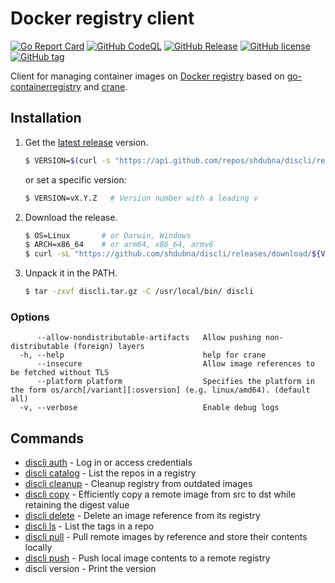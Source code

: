 # Docker registry client
[![Go Report Card](https://goreportcard.com/badge/github.com/shdubna/discli)](https://goreportcard.com/report/github.com/shdubna/discli)
[![GitHub CodeQL](https://github.com/shdubna/discli/workflows/CodeQL/badge.svg)](https://github.com/shdubna/discli/actions?query=workflow%3CodeQL)
[![GitHub Release](https://github.com/shdubna/discli/workflows/Release/badge.svg)](https://github.com/shdubna/discli/actions?query=workflow%3ARelease)
[![GitHub license](https://img.shields.io/github/license/shdubna/discli.svg)](https://github.com/shdubna/discli/blob/main/LICENSE)
[![GitHub tag](https://img.shields.io/github/v/tag/shdubna/discli?label=latest)](https://github.com/shdubna/discli/releases)

Client for managing container images on [Docker registry](https://github.com/distribution/distribution) 
based on [go-containerregistry](https://github.com/google/go-containerregistry) 
and [crane](https://github.com/google/go-containerregistry/tree/main/cmd/crane).

## Installation

1. Get the [latest release](https://github.com/shdubna/discli/releases/latest) version.

   ```sh
   $ VERSION=$(curl -s "https://api.github.com/repos/shdubna/discli/releases/latest" | jq -r '.tag_name')
   ```

   or set a specific version:

   ```sh
   $ VERSION=vX.Y.Z   # Version number with a leading v
   ```

2. Download the release.

   ```sh
   $ OS=Linux       # or Darwin, Windows
   $ ARCH=x86_64    # or arm64, x86_64, armv6
   $ curl -sL "https://github.com/shdubna/discli/releases/download/${VERSION}/discli_${OS}_${ARCH}.tar.gz" > discli.tar.gz
   ```

3. Unpack it in the PATH.

   ```sh
   $ tar -zxvf discli.tar.gz -C /usr/local/bin/ discli
   ```

### Options

```
      --allow-nondistributable-artifacts   Allow pushing non-distributable (foreign) layers
  -h, --help                               help for crane
      --insecure                           Allow image references to be fetched without TLS
      --platform platform                  Specifies the platform in the form os/arch[/variant][:osversion] (e.g. linux/amd64). (default all)
  -v, --verbose                            Enable debug logs
```

## Commands
- [discli auth](doc/auth.md) - Log in or access credentials
- [discli catalog](doc/catalog.md) - List the repos in a registry
- [discli cleanup](doc/cleanup.md) - Cleanup registry from outdated images
- [discli copy](doc/copy.md) - Efficiently copy a remote image from src to dst while retaining the digest value
- [discli delete](doc/delete.md) - Delete an image reference from its registry
- [discli ls](doc/ls.md) - List the tags in a repo
- [discli pull](doc/pull.md) - Pull remote images by reference and store their contents locally
- [discli push](doc/push.md) - Push local image contents to a remote registry
- discli version - Print the version